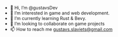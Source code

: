 - 👋 Hi, I’m @gustavsDev
- 👀 I’m interested in game and web development.
- 🌱 I’m currently learning Rust & Bevy.
- 💞️ I’m looking to collaborate on game projects
- 📫 How to reach me gustavs.slaviets@gmail.com

<!---
gustavsDev/gustavsDev is a ✨ special ✨ repository because its `README.md` (this file) appears on your GitHub profile.
You can click the Preview link to take a look at your changes.
--->
